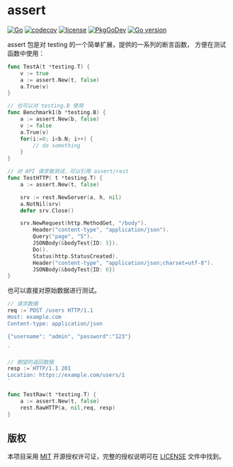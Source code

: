 assert
======

[![Go](https://github.com/issue9/assert/workflows/Go/badge.svg)](https://github.com/issue9/assert/actions?query=workflow%3AGo)
[![codecov](https://codecov.io/gh/issue9/assert/branch/master/graph/badge.svg)](https://codecov.io/gh/issue9/assert)
[![license](https://img.shields.io/badge/license-MIT-brightgreen.svg?style=flat)](https://opensource.org/licenses/MIT)
[![PkgGoDev](https://pkg.go.dev/badge/github.com/issue9/assert)](https://pkg.go.dev/github.com/issue9/assert/v3)
[![Go version](https://img.shields.io/github/go-mod/go-version/issue9/assert)](https://golang.org)

assert 包是对 testing 的一个简单扩展，提供的一系列的断言函数，
方便在测试函数中使用：

```go
func TestA(t *testing.T) {
    v := true
    a := assert.New(t, false)
    a.True(v)
}

// 也可以对 testing.B 使用
func Benchmark1(b *testing.B) {
    a := assert.New(b, false)
    v := false
    a.True(v)
    for(i:=0; i<b.N; i++) {
        // do something
    }
}

// 对 API 请求做测试，可以引用 assert/rest
func TestHTTP( t *testing.T) {
    a := assert.New(t, false)

    srv := rest.NewServer(a, h, nil)
    a.NotNil(srv)
    defer srv.Close()

    srv.NewRequest(http.MethodGet, "/body").
        Header("content-type", "application/json").
        Query("page", "5").
        JSONBody(&bodyTest{ID: 5}).
        Do().
        Status(http.StatusCreated).
        Header("content-type", "application/json;charset=utf-8").
        JSONBody(&bodyTest{ID: 6})
}
```

也可以直接对原始数据进行测试。

```go
// 请求数据
req :=`POST /users HTTP/1.1
Host: example.com
Content-type: application/json

{"username": "admin", "password":"123"}

`

// 期望的返回数据
resp :=`HTTP/1.1 201
Location: https://example.com/users/1
`

func TestRaw(t *testing.T) {
    a := assert.New(t, false)
    rest.RawHTTP(a, nil,req, resp)
}
```

版权
----

本项目采用 [MIT](https://opensource.org/licenses/MIT) 开源授权许可证，完整的授权说明可在 [LICENSE](LICENSE) 文件中找到。
